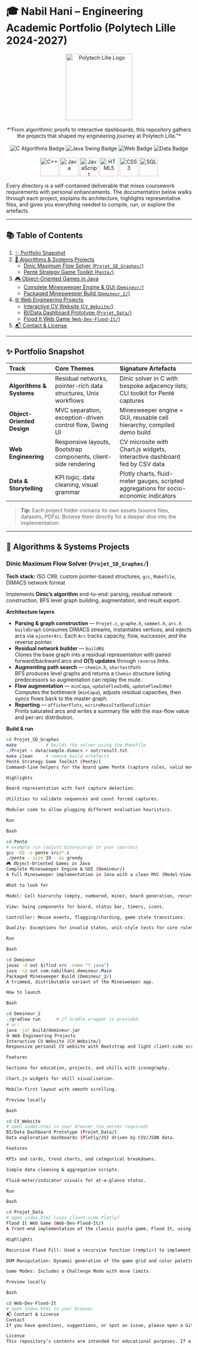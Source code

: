 # 🎓 Nabil Hani – Engineering Academic Portfolio (Polytech Lille 2024-2027)
<div align="center">
  <img src="https://upload.wikimedia.org/wikipedia/fr/thumb/4/45/Logo_Polytech_Lille.svg/512px-Logo_Polytech_Lille.svg.png" alt="Polytech Lille Logo" width="180" />
  <br/><br/>
  *“From algorithmic proofs to interactive dashboards, this repository gathers the projects that shaped my engineering journey at Polytech Lille.”*
  <br/><br/>
  <img src="https://img.shields.io/badge/Low%20Level-C%20%26%20Algorithms-00599C?style=for-the-badge&logo=c&logoColor=white" alt="C Algorithms Badge" />
  <img src="https://img.shields.io/badge/Object%20Oriented-Java%20%26%20Swing-E76F00?style=for-the-badge&logo=java&logoColor=white" alt="Java Swing Badge" />
  <img src="https://img.shields.io/badge/Web-HTML5%20%7C%20CSS3%20%7C%20JS-E34F26?style=for-the-badge&logo=html5&logoColor=white" alt="Web Badge" />
  <img src="https://img.shields.io/badge/Data-BI%20Dashboards-4B8BBE?style=for-the-badge&logo=plotly&logoColor=white" alt="Data Badge" />
  <br/><br/>
  <img src="https://cdn.jsdelivr.net/gh/devicons/devicon/icons/cplusplus/cplusplus-original.svg" alt="C++" height="50" />
  <img src="https://cdn.jsdelivr.net/gh/devicons/devicon/icons/java/java-original.svg" alt="Java" height="50" />
  <img src="https://cdn.jsdelivr.net/gh/devicons/devicon/icons/javascript/javascript-original.svg" alt="JavaScript" height="50" />
  <img src="https://cdn.jsdelivr.net/gh/devicons/devicon/icons/html5/html5-original.svg" alt="HTML5" height="50" />
  <img src="https://cdn.jsdelivr.net/gh/devicons/devicon/icons/css3/css3-original.svg" alt="CSS3" height="50" />
  <img src="https://cdn.jsdelivr.net/gh/devicons/devicon/icons/mysql/mysql-original.svg" alt="SQL" height="50" />
</div>

Every directory is a self-contained deliverable that mixes coursework requirements with personal enhancements. The documentation below walks through each project, explains its architecture, highlights representative files, and gives you everything needed to compile, run, or explore the artefacts.

---
## 📚 Table of Contents
1. [✨ Portfolio Snapshot](#-portfolio-snapshot)
2. [🧠 Algorithms & Systems Projects](#-algorithms--systems-projects)
   - [Dinic Maximum Flow Solver (`Projet_SD_Graphes/`)](#dinic-maximum-flow-solver-projet_sd_graphes)
   - [Penté Strategy Game Toolkit (`Penté/`)](#penté-strategy-game-toolkit-penté)
3. [🎮 Object-Oriented Games in Java](#-object-oriented-games-in-java)
   - [Complete Minesweeper Engine & GUI (`Demineur/`)](#complete-minesweeper-engine--gui-demineur)
   - [Packaged Minesweeper Build (`Demineur_2/`)](#packaged-minesweeper-build-demineur_2)
4. [🌐 Web Engineering Projects](#-web-engineering-projects)
   - [Interactive CV Website (`CV_Website/`)](#interactive-cv-website-cv_website)
   - [BI/Data Dashboard Prototype (`Projet_Data/`)](#bidata-dashboard-prototype-projet_data)
   - [Flood It Web Game (`Web-Dev-Flood-It/`)](#flood-it-web-game-web-dev-flood-it)
5. [📬 Contact & License](#-contact--license)

---
## ✨ Portfolio Snapshot

| Track | Core Themes | Signature Artefacts |
| :--- | :--- | :--- |
| **Algorithms & Systems** | Residual networks, pointer-rich data structures, Unix workflows | Dinic solver in C with bespoke adjacency lists; CLI toolkit for Penté captures |
| **Object-Oriented Design** | MVC separation, exception-driven control flow, Swing UI | Minesweeper engine + GUI, reusable cell hierarchy, compiled demo build |
| **Web Engineering** | Responsive layouts, Bootstrap components, client-side rendering | CV microsite with Chart.js widgets, interactive dashboard fed by CSV data |
| **Data & Storytelling** | KPI logic, data cleaning, visual grammar | Plotly charts, fluid-meter gauges, scripted aggregations for socio-economic indicators |

> **Tip:** Each project folder contains its own assets (source files, datasets, PDFs). Browse them directly for a deeper dive into the implementation.

---
## 🧠 Algorithms & Systems Projects

### Dinic Maximum Flow Solver (`Projet_SD_Graphes/`)
**Tech stack:** ISO C99, custom pointer-based structures, `gcc`, `Makefile`, DIMACS network format

Implements **Dinic’s algorithm** end-to-end: parsing, residual network construction, BFS level graph building, augmentation, and result export.

**Architecture layers**
- **Parsing & graph construction** — `Projet.c`, `graphe.h`, `sommet.h`, `arc.h`  
  `buildGraph` consumes DIMACS streams, instantiates vertices, and injects arcs via `ajouterArc`. Each `Arc` tracks capacity, flow, successor, and the reverse pointer.
- **Residual network builder** — `buildRG`  
  Clones the base graph into a residual representation with paired forward/backward arcs and **O(1) updates** through `reverse` links.
- **Augmenting path search** — `chemin.h`, `shortestPath`  
  BFS produces level graphs and returns a `Chemin` structure listing predecessors so augmentation can replay the route.
- **Flow augmentation** — `minCapa`, `updateFlowInRG`, `updateFlowInNet`  
  Computes the bottleneck (`minCapa`), adjusts residual capacities, then syncs flows back to the master graph.
- **Reporting** — `afficherFlots`, `ecrireResultatDansFichier`  
  Prints saturated arcs and writes a summary file with the max-flow value and per-arc distribution.

**Build & run**
```bash
cd Projet_SD_Graphes
make           # builds the solver using the Makefile
./Projet < data/sample.dimacs > out/result.txt
make clean     # remove build artefacts
Penté Strategy Game Toolkit (Penté/)
Command-line helpers for the board game Penté (capture rules, valid moves, simple heuristics).

Highlights

Board representation with fast capture detection.

Utilities to validate sequences and count forced captures.

Modular code to allow plugging different evaluation heuristics.

Run

Bash

cd Penté
# example run (adjust binary/args to your sources)
gcc -O2 -o pente src/*.c
./pente --size 19 --ai greedy
🎮 Object-Oriented Games in Java
Complete Minesweeper Engine & GUI (Demineur/)
A full Minesweeper implementation in Java with a clean MVC (Model-View-Controller) split.

What to look for

Model: Cell hierarchy (empty, numbered, mine), board generation, recursive flood-fill.

View: Swing components for board, status bar, timers, icons.

Controller: Mouse events, flagging/chording, game state transitions.

Quality: Exceptions for invalid states, unit-style tests for core rules.

Run

Bash

cd Demineur
javac -d out $(find src -name "*.java")
java -cp out com.nabilhani.demineur.Main
Packaged Minesweeper Build (Demineur_2/)
A trimmed, distributable variant of the Minesweeper app.

How to launch

Bash

cd Demineur_2
./gradlew run      # if Gradle wrapper is provided
# or:
java -jar build/demineur.jar
🌐 Web Engineering Projects
Interactive CV Website (CV_Website/)
Responsive personal CV website with Bootstrap and light client-side scripting.

Features

Sections for education, projects, and skills with iconography.

Chart.js widgets for skill visualisation.

Mobile-first layout with smooth scrolling.

Preview locally

Bash

cd CV_Website
# open index.html in your browser (no server required)
BI/Data Dashboard Prototype (Projet_Data/)
Data exploration dashboards (Plotly/JS) driven by CSV/JSON data.

Features

KPIs and cards, trend charts, and categorical breakdowns.

Simple data cleaning & aggregation scripts.

Fluid-meter/indicator visuals for at-a-glance status.

Run

Bash

cd Projet_Data
# open index.html (uses client-side Plotly)
Flood It Web Game (Web-Dev-Flood-It/)
A front-end implementation of the classic puzzle game, Flood It, using core web technologies.

Highlights

Recursive Flood Fill: Used a recursive function (remplir) to implement the core game mechanic of propagating the selected color to adjacent cells of the same color.

DOM Manipulation: Dynamic generation of the game grid and color palette based on user configuration inputs.

Game Modes: Includes a Challenge Mode with move limits.

Preview locally

Bash

cd Web-Dev-Flood-It
# open index.html in your browser
📬 Contact & License
Contact
If you have questions, suggestions, or spot an issue, please open a GitHub issue in this repository.

License
This repository’s contents are intended for educational purposes. If a LICENSE file is present in a project subfolder, it supersedes this note for that sub-project.
